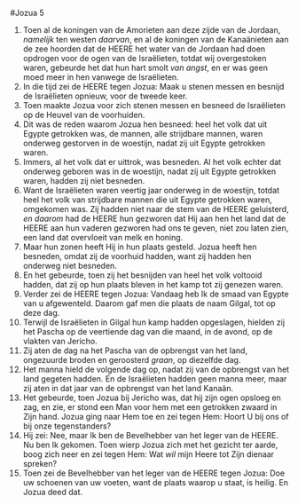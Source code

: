 #Jozua 5
1. Toen al de koningen van de Amorieten aan deze zijde van de Jordaan, *namelijk* ten westen *daarvan*, en al de koningen van de Kanaänieten aan de zee hoorden dat de HEERE het water van de Jordaan had doen opdrogen voor de ogen van de Israëlieten, totdat wij overgestoken waren, gebeurde het dat hun hart smolt *van angst*, en er was geen moed meer in hen vanwege de Israëlieten.
2. In die tijd zei de HEERE tegen Jozua: Maak u stenen messen en besnijd de Israëlieten opnieuw, voor de tweede keer.
3. Toen maakte Jozua voor zich stenen messen en besneed de Israëlieten op de Heuvel van de voorhuiden.
4. Dit was de reden waarom Jozua hen besneed: heel het volk dat uit Egypte getrokken was, de mannen, alle strijdbare mannen, waren onderweg gestorven in de woestijn, nadat zij uit Egypte getrokken waren.
5. Immers, al het volk dat er uittrok, was besneden. Al het volk echter dat onderweg geboren was in de woestijn, nadat zij uit Egypte getrokken waren, hadden zij niet besneden.
6. Want de Israëlieten waren veertig jaar onderweg in de woestijn, totdat heel het volk van strijdbare mannen die uit Egypte getrokken waren, omgekomen was. Zij hadden niet naar de stem van de HEERE geluisterd, *en daarom* had de HEERE hun gezworen dat Hij aan hen het land dat de HEERE aan hun vaderen gezworen had ons te geven, niet zou laten zien, een land dat overvloeit van melk en honing.
7. Maar hun zonen heeft Hij in hun plaats gesteld. Jozua heeft hen besneden, omdat zij de voorhuid hadden, want zij hadden hen onderweg niet besneden.
8. En het gebeurde, toen zij het besnijden van heel het volk voltooid hadden, dat zij op hun plaats bleven in het kamp tot zij genezen waren.
9. Verder zei de HEERE tegen Jozua: Vandaag heb Ik de smaad van Egypte van u afgewenteld. Daarom gaf men die plaats de naam Gilgal, tot op deze dag.
10. Terwijl de Israëlieten in Gilgal hun kamp hadden opgeslagen, hielden zij het Pascha op de veertiende dag van die maand, in de avond, op de vlakten van Jericho.
11. Zij aten de dag na het Pascha van de opbrengst van het land, ongezuurde broden en geroosterd *graan*, op diezelfde dag.
12. Het manna hield de volgende dag op, nadat zij van de opbrengst van het land gegeten hadden. En de Israëlieten hadden geen manna meer, maar zij aten in dat jaar van de opbrengst van het land Kanaän.
13. Het gebeurde, toen Jozua bij Jericho was, dat hij zijn ogen opsloeg en zag, en zie, er stond een Man voor hem met een getrokken zwaard in Zijn hand. Jozua ging naar Hem toe en zei tegen Hem: Hoort U bij ons of bij onze tegenstanders?
14. Hij zei: Nee, maar Ik ben de Bevelhebber van het leger van de HEERE. Nu ben Ik gekomen. Toen wierp Jozua zich met het gezicht ter aarde, boog zich neer en zei tegen Hem: Wat *wil* mijn Heere tot Zijn dienaar spreken?
15. Toen zei de Bevelhebber van het leger van de HEERE tegen Jozua: Doe uw schoenen van uw voeten, want de plaats waarop u staat, is heilig. En Jozua deed dat.
